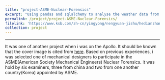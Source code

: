 ```yaml
---
title: "project-ASME-Nuclear-Forensics"
excerpt: "Using pandas and sqlalchemy to analyse the weather data from Finnish Meteorological Institute<br/><img src='/images/Forensics-N-NPT-NS.png'>"
permalink: /project/project-ASME-Nuclear-Forensics/
filelink: 'https://www.ksb.com/zh-cn/yingyong/nengyuan-jishu/hedianzhan'
collection: project
---
```


------

It was one of another project when i was on the Apollo. It should be known that the cover image is cited from [here](https://www.ksb.com/zh-cn/yingyong/nengyuan-jishu/hedianzhan). Based on previous experiences, i was selected one of mechanical designers to participate in the ASME(American Society Mechanical Engineers) Nuclear Forensics. It was hold by six examiners, three from china and two from one another country(Korea) appointed by ASME.


